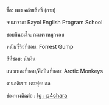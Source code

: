 ชื่อ: พชร คล้ายสิทธิ์ (กาย)

จบมาจาก: Rayol English Program School

ชอบกินอะไร: กะเพราหมูกรอบ

หนัง/ซีรีย์ที่ชอบ: Forrest Gump

สีที่ชอบ: น้ำเงิน

แนวเพลงที่ชอบ/ศิลปินที่ชอบ: Arctic Monkeys

งานอดิเรก: เตะฟุตบอล

ช่องทางติดต่อ : [Ig : p4chara](https://www.instagram.com/p4chara?igsh=MXZoZDAwY2lubXR2cg==)
